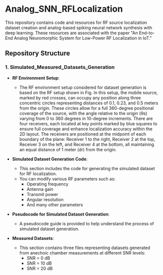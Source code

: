 # Analog_SNN_RFLocalization

This repository contains code and resources for RF source localization dataset creation and analog-based spiking neural network synthesis with deep learning. These resources are associated with the paper "An End-to-End Analog Neuromorphic System for Low-Power RF Localization in IoT."

## Repository Structure

### 1. Simulated_Measured_Datasets_Generation

- **RF Environment Setup**:
  - The RF environment setup considered for dataset generation is based on the RF setup shown in Fig.
In this setup, the mobile source, marked by red crosses, can occupy any position along three concentric circles representing distances of 0.1, 0.23, and 0.5 meters from the origin. These circles allow for a full 360-degree positional coverage of the source, with the angle relative to the origin (θs) varying from 0 to 360 degrees in 10-degree increments. There are four receivers, each located at key points marked by blue squares to ensure full coverage and enhance localization accuracy within the 2D layout. The receivers are positioned at the midpoint of each boundary of the plane: Receiver 1 to the right, Receiver 2 at the top, Receiver 3 on the left, and Receiver 4 at the bottom, all maintaining an equal distance of 1 meter (dr) from the origin.
    
- **Simulated Dataset Generation Code**:
  - This section includes the code for generating the simulated dataset for RF localization.
  - You can modify various RF parameters such as:
    - Operating frequency
    - Antenna gain
    - Transmit power
    - Angular resolution
    - And many other parameters

- **Pseudocode for Simulated Dataset Generation**:
  - A pseudocode guide is provided to help understand the process of simulated dataset generation.

- **Measured Datasets**:
  - This section contains three files representing datasets generated from anechoic chamber measurements at different SNR levels:
    - SNR = 0 dB
    - SNR = 10 dB
    - SNR = 20 dB
